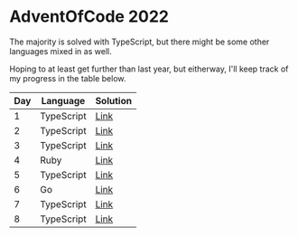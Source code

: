 # AdventOfCode 2022

The majority is solved with TypeScript, but there might be some other languages mixed in as well.

Hoping to at least get further than last year, but eitherway, I'll keep track of my progress in the table below.

| Day | Language   | Solution                                                                     |
| --- | ---------- | ---------------------------------------------------------------------------- |
| 1   | TypeScript | [Link](https://github.com/JanPlazovnik/advent-of-code/tree/main/2022/day-01) |
| 2   | TypeScript | [Link](https://github.com/JanPlazovnik/advent-of-code/tree/main/2022/day-02) |
| 3   | TypeScript | [Link](https://github.com/JanPlazovnik/advent-of-code/tree/main/2022/day-03) |
| 4   | Ruby       | [Link](https://github.com/JanPlazovnik/advent-of-code/tree/main/2022/day-04) |
| 5   | TypeScript | [Link](https://github.com/JanPlazovnik/advent-of-code/tree/main/2022/day-05) |
| 6   | Go         | [Link](https://github.com/JanPlazovnik/advent-of-code/tree/main/2022/day-06) |
| 7   | TypeScript | [Link](https://github.com/JanPlazovnik/advent-of-code/tree/main/2022/day-07) |
| 8   | TypeScript | [Link](https://github.com/JanPlazovnik/advent-of-code/tree/main/2022/day-08) |
